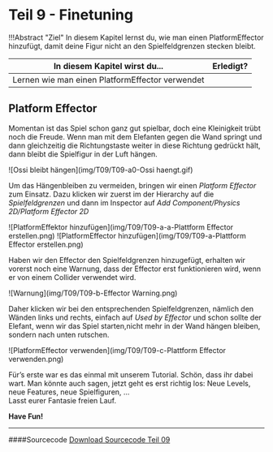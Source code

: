 # Teil 9 - Finetuning

!!!Abstract "Ziel"
    In diesem Kapitel lernst du, wie man einen PlatformEffector hinzufügt, damit deine Figur nicht an den Spielfeldgrenzen stecken bleibt.

In diesem Kapitel wirst du... | Erledigt?
----------------------------- | ----------
Lernen wie man einen PlatformEffector verwendet |


## Platform Effector
Momentan ist das Spiel schon ganz gut spielbar, doch eine Kleinigkeit trübt noch die Freude. Wenn man mit dem Elefanten gegen die Wand springt und dann gleichzeitig die Richtungstaste weiter in diese Richtung gedrückt hält, dann bleibt die Spielfigur in der Luft hängen.

![Ossi bleibt hängen](img/T09/T09-a0-Ossi haengt.gif)

Um das Hängenbleiben zu vermeiden, bringen wir einen *Platform Effector* zum Einsatz. Dazu klicken wir zuerst im der Hierarchy auf die *Spielfeldgrenzen* und dann im Inspector auf *Add Component/Physics 2D/Platform Effector 2D*

![PlatformEffektor hinzufügen](img/T09/T09-a-a-Plattform Effector erstellen.png)
![PlatformEffector hinzufügen](img/T09/T09-a-Plattform Effector erstellen.png)

Haben wir den Effector den Spielfeldgrenzen hinzugefügt, erhalten wir vorerst noch eine Warnung, dass der Effector erst funktionieren wird, wenn er von einem Collider verwendet wird.

![Warnung](img/T09/T09-b-Effector Warning.png)

Daher klicken wir bei den entsprechenden Spielfeldgrenzen, nämlich den Wänden links und rechts, einfach auf *Used by Effector* und schon sollte der Elefant, wenn wir das Spiel starten,nicht mehr in der Wand hängen bleiben, sondern nach unten rutschen.

![PlatformEffector verwenden](img/T09/T09-c-Plattform Effector verwenden.png)


Für’s erste war es das einmal mit unserem Tutorial. Schön, dass ihr dabei wart. Man könnte auch sagen, jetzt geht es erst richtig los: Neue Levels, neue Features, neue Spielfiguren, …  
Lasst eurer Fantasie freien Lauf.

**Have Fun!**

-----

####Sourcecode
[Download Sourcecode Teil 09](https://github.com/learn2proGrAME/proGrAME-Beispiele-und-Quellcodes/blob/master/BouncyFant/T09/Bouncy%20Fant%2009.zip)
